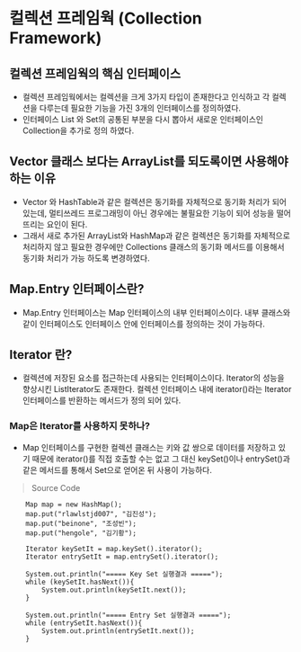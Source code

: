 # 컬렉션 프레임웍 (Collection Framework)
##  컬렉션 프레임웍의 핵심 인터페이스
- 컬렉션 프레임웍에서는 컬렉션을 크게 3가지 타입이 존재한다고 인식하고 각 컬렉션을 다루는데 필요한 기능을 가진 3개의 인터페이스를 정의하였다. 
- 인터페이스 List 와 Set의 공통된 부분을 다시 뽑아서 새로운 인터페이스인 Collection을 추가로 정의 하였다.  

##  Vector 클래스 보다는 ArrayList를 되도록이면 사용해야 하는 이유
 - Vector 와 HashTable과 같은 컬렉션은 동기화를 자체적으로 동기화 처리가 되어 있는데, 멀티쓰레드 프로그래밍이 아닌 경우에는 불필요한 기능이 되어 성능을 떨어뜨리는 요인이 된다. 
 - 그래서 새로 추가된 ArrayList와 HashMap과 같은 컬렉션은 동기화를 자체적으로 처리하지 않고 필요한 경우에만 Collections 클래스의 동기화 메서드를 이용해서 동기화 처리가 가능 하도록 변경하였다.

## Map.Entry 인터페이스란?
 - Map.Entry 인터페이스는 Map 인터페이스의 내부 인터페이스이다. 내부 클래스와 같이 인터페이스도 인터페이스 안에 인터페이스를 정의하는 것이 가능하다. 

 ## Iterator 란?
 - 컬렉션에 저장된 요소를 접근하는데 사용되는 인터페이스이다. Iterator의 성능을 향상시킨 ListIterator도 존재한다. 컬렉션 인터페이스 내에 iterator()라는 Iterator 인터페이스를 반환하는 메서드가 정의 되어 있다.

 ### Map은 Iterator를 사용하지 못하나?
  - Map 인터페이스를 구현한 컬렉션 클래스는 키와 값 쌍으로 데이터를 저장하고 있기 때문에 iterator()를 직접 호출할 수는 없고 그 대신 keySet()이나 entrySet()과 같은 메서드를 통해서 Set으로 얻어온 뒤 사용이 가능하다.

 > Source Code

        Map map = new HashMap();
        map.put("rlawlstjd007", "김진성");
        map.put("beinone", "조성빈");
        map.put("hengole", "김기황");

        Iterator keySetIt = map.keySet().iterator();
        Iterator entrySetIt = map.entrySet().iterator();

        System.out.println("===== Key Set 실행결과 =====");
        while (keySetIt.hasNext()){
            System.out.println(keySetIt.next());
        }

        System.out.println("===== Entry Set 실행결과 =====");
        while (entrySetIt.hasNext()){
            System.out.println(entrySetIt.next());
        }
